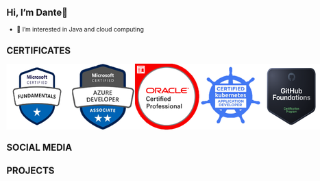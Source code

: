 ## Hi, I’m Dante👋

- 👀 I’m interested in Java and cloud computing

## CERTIFICATES

<div style="display: flex; justify-content: space-around;">
  <img src="assets/az_f.png" alt="Mi Imagen" width="150">
  <img src="assets/az_d.png" alt="Mi Imagen" width="150">
  <img src="assets/java_d.png" alt="Mi Imagen" width="150">
  <img src="assets/k8s_d.png" alt="Mi Imagen" width="150">
  <img src="assets/github_f.png" alt="Mi Imagen" width="130">
  <img src="assets/github_a.png" alt="Mi Imagen" width="150">
  <img src="assets/k8s_d.png" alt="Mi Imagen" width="150">
</div>

## SOCIAL MEDIA

## PROJECTS
